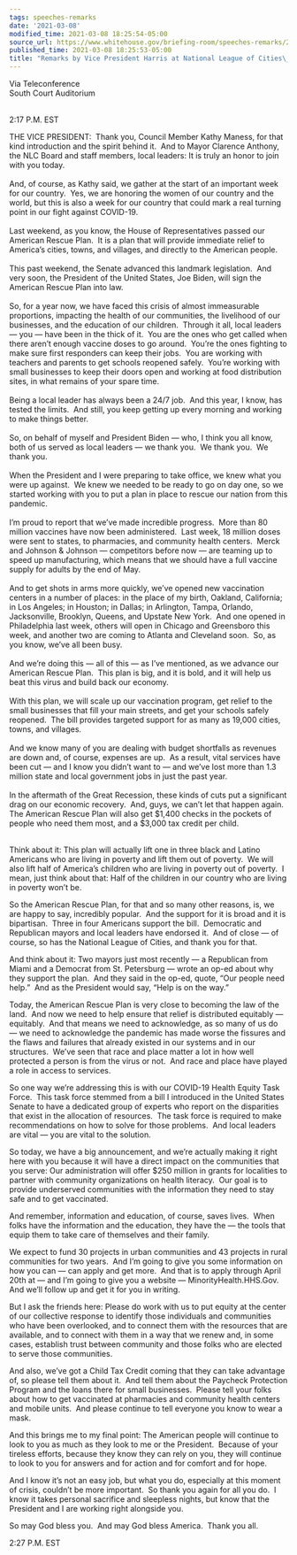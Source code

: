 ```yaml
---
tags: speeches-remarks
date: '2021-03-08'
modified_time: 2021-03-08 18:25:54-05:00
source_url: https://www.whitehouse.gov/briefing-room/speeches-remarks/2021/03/08/remarks-by-vice-president-harris-at-national-league-of-cities-conference/
published_time: 2021-03-08 18:25:53-05:00
title: "Remarks by Vice President Harris at National League of Cities\_Conference"
---
```

 
Via Teleconference  
South Court Auditorium   
 

2:17 P.M. EST

THE VICE PRESIDENT:  Thank you, Council Member Kathy Maness, for that
kind introduction and the spirit behind it.  And to Mayor Clarence
Anthony, the NLC Board and staff members, local leaders: It is truly an
honor to join with you today.   
   
And, of course, as Kathy said, we gather at the start of an important
week for our country.  Yes, we are honoring the women of our country and
the world, but this is also a week for our country that could mark a
real turning point in our fight against COVID-19.   
   
Last weekend, as you know, the House of Representatives passed our
American Rescue Plan.  It is a plan that will provide immediate relief
to America’s cities, towns, and villages, and directly to the American
people.   
   
This past weekend, the Senate advanced this landmark legislation.  And
very soon, the President of the United States, Joe Biden, will sign the
American Rescue Plan into law.   
   
So, for a year now, we have faced this crisis of almost immeasurable
proportions, impacting the health of our communities, the livelihood of
our businesses, and the education of our children.  Through it all,
local leaders — you — have been in the thick of it.  You are the ones
who get called when there aren’t enough vaccine doses to go around. 
You’re the ones fighting to make sure first responders can keep their
jobs.  You are working with teachers and parents to get schools reopened
safely.  You’re working with small businesses to keep their doors open
and working at food distribution sites, in what remains of your spare
time.   
   
Being a local leader has always been a 24/7 job.  And this year, I know,
has tested the limits.  And still, you keep getting up every morning and
working to make things better.   
   
So, on behalf of myself and President Biden — who, I think you all know,
both of us served as local leaders — we thank you.  We thank you.  We
thank you.   
   
When the President and I were preparing to take office, we knew what you
were up against.  We knew we needed to be ready to go on day one, so we
started working with you to put a plan in place to rescue our nation
from this pandemic.   
   
I’m proud to report that we’ve made incredible progress.  More than 80
million vaccines have now been administered.  Last week, 18 million
doses were sent to states, to pharmacies, and community health centers. 
Merck and Johnson & Johnson — competitors before now — are teaming up to
speed up manufacturing, which means that we should have a full vaccine
supply for adults by the end of May.   
   
And to get shots in arms more quickly, we’ve opened new vaccination
centers in a number of places: in the place of my birth, Oakland,
California; in Los Angeles; in Houston; in Dallas; in Arlington, Tampa,
Orlando, Jacksonville, Brooklyn, Queens, and Upstate New York.  And one
opened in Philadelphia last week, others will open in Chicago and
Greensboro this week, and another two are coming to Atlanta and
Cleveland soon.  So, as you know, we’ve all been busy.   
   
And we’re doing this — all of this — as I’ve mentioned, as we advance
our American Rescue Plan.  This plan is big, and it is bold, and it will
help us beat this virus and build back our economy.   
   
With this plan, we will scale up our vaccination program, get relief to
the small businesses that fill your main streets, and get your schools
safely reopened.  The bill provides targeted support for as many as
19,000 cities, towns, and villages.   
   
And we know many of you are dealing with budget shortfalls as revenues
are down and, of course, expenses are up.  As a result, vital services
have been cut — and I know you didn’t want to — and we’ve lost more than
1.3 million state and local government jobs in just the past year.   
   
In the aftermath of the Great Recession, these kinds of cuts put a
significant drag on our economic recovery.  And, guys, we can’t let that
happen again.  The American Rescue Plan will also get $1,400 checks in
the pockets of people who need them most, and a $3,000 tax credit per
child.   
 

Think about it: This plan will actually lift one in three black and
Latino Americans who are living in poverty and lift them out of
poverty.  We will also lift half of America’s children who are living in
poverty out of poverty.  I mean, just think about that: Half of the
children in our country who are living in poverty won’t be.  
  
So the American Rescue Plan, for that and so many other reasons, is, we
are happy to say, incredibly popular.  And the support for it is broad
and it is bipartisan.  Three in four Americans support the bill. 
Democratic and Republican mayors and local leaders have endorsed it. 
And of close — of course, so has the National League of Cities, and
thank you for that.   
  
And think about it: Two mayors just most recently — a Republican from
Miami and a Democrat from St. Petersburg — wrote an op-ed about why they
support the plan.  And they said in the op-ed, quote, “Our people need
help.”  And as the President would say, “Help is on the way.”   
  
Today, the American Rescue Plan is very close to becoming the law of the
land.  And now we need to help ensure that relief is distributed
equitably — equitably.  And that means we need to acknowledge, as so
many of us do — we need to acknowledge the pandemic has made worse the
fissures and the flaws and failures that already existed in our systems
and in our structures.  We’ve seen that race and place matter a lot in
how well protected a person is from the virus or not.  And race and
place have played a role in access to services.   
  
So one way we’re addressing this is with our COVID-19 Health Equity Task
Force.  This task force stemmed from a bill I introduced in the United
States Senate to have a dedicated group of experts who report on the
disparities that exist in the allocation of resources.  The task force
is required to make recommendations on how to solve for those problems. 
And local leaders are vital — you are vital to the solution.   
  
So today, we have a big announcement, and we’re actually making it right
here with you because it will have a direct impact on the communities
that you serve: Our administration will offer $250 million in grants for
localities to partner with community organizations on health literacy. 
Our goal is to provide underserved communities with the information they
need to stay safe and to get vaccinated.   
  
And remember, information and education, of course, saves lives.  When
folks have the information and the education, they have the — the tools
that equip them to take care of themselves and their family.   
  
We expect to fund 30 projects in urban communities and 43 projects in
rural communities for two years.  And I’m going to give you some
information on how you can — can apply and get more.  And that is to
apply through April 20th at — and I’m going to give you a website —
MinorityHealth.HHS.Gov.  And we’ll follow up and get it for you in
writing.   
  
But I ask the friends here: Please do work with us to put equity at the
center of our collective response to identify those individuals and
communities who have been overlooked, and to connect them with the
resources that are available, and to connect with them in a way that we
renew and, in some cases, establish trust between community and those
folks who are elected to serve those communities.   
  
And also, we’ve got a Child Tax Credit coming that they can take
advantage of, so please tell them about it.  And tell them about the
Paycheck Protection Program and the loans there for small businesses. 
Please tell your folks about how to get vaccinated at pharmacies and
community health centers and mobile units.  And please continue to tell
everyone you know to wear a mask.   
  
And this brings me to my final point: The American people will continue
to look to you as much as they look to me or the President.  Because of
your tireless efforts, because they know they can rely on you, they will
continue to look to you for answers and for action and for comfort and
for hope.   
  
And I know it’s not an easy job, but what you do, especially at this
moment of crisis, couldn’t be more important.  So thank you again for
all you do.  I know it takes personal sacrifice and sleepless nights,
but know that the President and I are working right alongside you.   
  
So may God bless you.  And may God bless America.  Thank you all.  
  
2:27 P.M. EST
